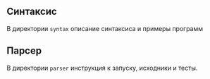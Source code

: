 ## Синтаксис
В директории `syntax` описание синтаксиса и примеры программ

## Парсер
В директории `parser` инструкция к запуску, исходники и тесты.